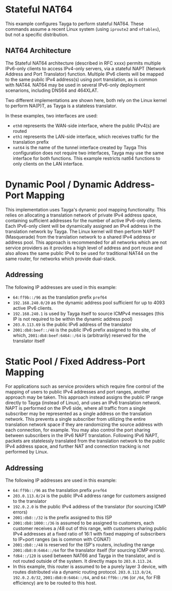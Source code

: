 # Stateful NAT64

This example configures Tayga to perform stateful NAT64. These commands assume a recent Linux system (using `iproute2` and `nftables`), but not a specific distribution.

## NAT64 Architecture
The Stateful NAT64 architecture (described in RFC xxxx) permits multiple IPv6-only clients to access IPv4-only servers, via a stateful NAPT (Network Address and Port Translator) function. Multiple IPv6 clients will be mapped to the same pubilc IPv4 address(s) using port translation, as is common with NAT44. NAT64 may be used in several IPv6-only deployment scenarions, including DNS64 and 464XLAT.

Two different implementations are shown here, both rely on the Linux kernel to perform NA(P)T, as Tayga is a stateless translator. 

In these examples, two interfaces are used:
* `eth0` represents the WAN-side interface, where the public IPv4(s) are routed
* `eth1` represents the LAN-side interface, which receives traffic for the translation prefix
* `nat64` is the name of the tunnel interface created by Tayga
This configuration does not require two interfaces, Tayga may use the same interface for both functions. This example restricts nat64 functions to only clients on the LAN interface.


# Dynamic Pool / Dynamic Address-Port Mapping
This implementation uses Tayga's dynamic pool mapping functionality. This relies on allocating a translation network of private IPv4 address space, containing sufficient addresses for the number of active IPv6-only clients. Each IPv6-only client will be dynamically assigned an IPv4 address in the translation network by Tayga. The Linux kernel will then perform NAPT (Masquerade) from the translation network to a shared IPv4 address or address pool. This approach is recommended for all networks which are not service providers as it provides a high level of address and port reuse and also allows the same public IPv4 to be used for traditional NAT44 on the same router, for networks which provide dual-stack.

## Addressing
The following IP addresses are used in this example:
* `64:ff9b::/96` as the translation prefix `pref64`
* `192.168.240.0/20` as the dynamic address pool sufficient for up to 4093 active IPv6 clients.
* `192.168.240.1` is used by Tayga itself to source ICMPv4 messages (this IP is not required to be within the dynamic address pool)
* `203.0.113.69` is the public IPv6 address of the translator
* `2001:db8:beef::/48` is the public IPv6 prefix assigned to this site, of which, `2001:db8:beef:6464::/64` is (arbitrarily) reserved for the translator itself

# Static Pool / Fixed Address-Port Mapping
For applications such as service providers which require fine control of the mapping of users to public IPv4 addresses and port ranges, another approach may be taken. This approach instead assigns the public IP range directly to Tayga (instead of Linux), and uses an IPv6 translation network. NAPT is performed on the IPv6 side, where all traffic from a single subscriber may be represented as a single address on the translation network. This prevents a single subscriber from utilizing the entire translation network space if they are randomizing the source address with each connection, for example. You may also control the port sharing between subscribers in the IPv6 NAPT translation. Following IPv6 NAPT, packets are statelessly translated from the translation network to the public IPv4 address space, and further NAT and connection tracking is not performed by Linux. 

## Addressing
The following IP addresses are used in this example:
* `64:ff9b::/96` as the translation prefix `pref64`
* `203.0.113.0/24` is the public IPv4 address range for customers assigned to the translator
* `192.0.2.0` is the public IPv4 address of the translator (for sourcing ICMP errors)
* `2001:db8::/32` is the prefix assigned to this ISP
*  `2001:db8:1000::/36` is assumed to be assigned to customers, each customer receives a /48 out of this range, with customers sharing public IPv4 addresses at a fixed ratio of 16:1 with fixed mapping of subscribers to IP+port ranges (as is common with CGNAT)
* `2001:db8::/48` is reserved for the ISP's routers, including the range `2001:db8:0:6464::/64` for the translator itself (for sourcing ICMP errors).
* `fd64::/120` is used between NAT66 and Tayga in the translator, and is not routed outside of the system. It directly maps to `203.0.113.24`.
* In this example, this router is assumed to be a purely layer 3 device, with routes distributed via a dynamic routing protocol. `203.0.113.0/24`, `192.0.2.0/32`, `2001:db8:0:6464::/64`, and `64:ff9b::/96` (or `/64`, for FIB efficiency) are to be routed to this host. 